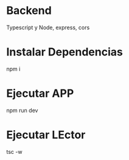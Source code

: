 # Backend
Typescript y Node, express, cors

# Instalar Dependencias

npm i

# Ejecutar APP

npm run dev

# Ejecutar LEctor 

tsc -w